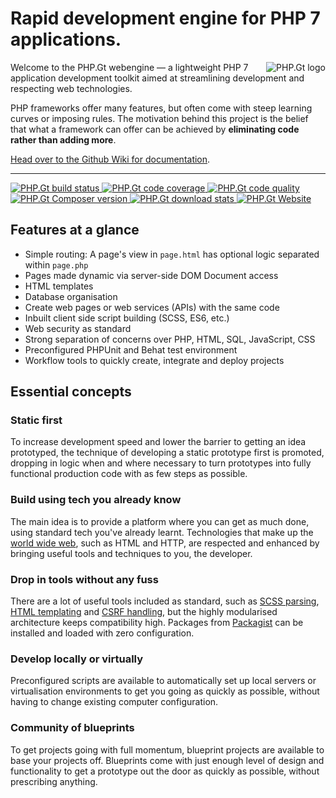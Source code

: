 # Rapid development engine for PHP 7 applications.

<img align="right" src="https://raw.githubusercontent.com/phpgt/webengine/master/logo.png" alt="PHP.Gt logo" />

Welcome to the PHP.Gt webengine — a lightweight PHP 7 application development toolkit aimed at streamlining development and respecting web technologies.

PHP frameworks offer many features, but often come with steep learning curves or imposing rules. The motivation behind this project is the belief that what a framework can offer can be achieved by **eliminating code rather than adding more**.

[Head over to the Github Wiki for documentation](https://github.com/phpgt/webengine/wiki).

***

<a href="https://circleci.com/gh/phpgt/webengine" target="_blank">
    <img src="https://badge.status.php.gt/webengine-build.svg" alt="PHP.Gt build status" />
</a>
<a href="https://coveralls.io/r/phpgt/webengine" target="_blank">
    <img src="https://badge.status.php.gt/webengine-coverage.svg" alt="PHP.Gt code coverage" />
</a>
<a href="https://scrutinizer-ci.com/g/phpgt/webengine" target="_blank">
    <img src="https://badge.status.php.gt/webengine-quality.svg" alt="PHP.Gt code quality" />
</a>
<a href="https://packagist.org/packages/phpgt/webengine" target="_blank">
    <img src="https://badge.status.php.gt/webengine-version.svg" alt="PHP.Gt Composer version" />
</a>
<a href="https://packagist.org/packages/phpgt/webengine" target="_blank">
    <img src="http://img.shields.io/packagist/dm/phpgt/webengine.svg?style=flat-square" alt="PHP.Gt download stats" />
</a>
<a href="http://www.php.gt" target="_blank">
    <img src="https://badge.status.php.gt/webengine-docs.svg" alt="PHP.Gt Website" />
</a>

Features at a glance
--------------------

+ Simple routing: A page's view in `page.html` has optional logic separated within `page.php`  
+ Pages made dynamic via server-side DOM Document access
+ HTML templates
+ Database organisation
+ Create web pages or web services (APIs) with the same code
+ Inbuilt client side script building (SCSS, ES6, etc.)
+ Web security as standard
+ Strong separation of concerns over PHP, HTML, SQL, JavaScript, CSS
+ Preconfigured PHPUnit and Behat test environment
+ Workflow tools to quickly create, integrate and deploy projects

Essential concepts
------------------

### Static first

To increase development speed and lower the barrier to getting an idea prototyped, the technique of developing a static prototype first is promoted, dropping in logic when and where necessary to turn prototypes into fully functional production code with as few steps as possible.  

### Build using tech you already know

The main idea is to provide a platform where you can get as much done, using standard tech you've already learnt. Technologies that make up the [world wide web](https://en.wikipedia.org/wiki/World_Wide_Web), such as HTML and HTTP, are respected and enhanced by bringing useful tools and techniques to you, the developer.

### Drop in tools without any fuss

There are a lot of useful tools included as standard, such as [SCSS parsing](https://github.com/phpgt/webengine/wiki/Client-side-files), [HTML templating](https://github.com/phpgt/webengine/wiki/Templating) and [CSRF handling](https://github.com/phpgt/webengine/wiki/CSRF), but the highly modularised architecture keeps compatibility high. Packages from [Packagist](https://packagist.org) can be installed and loaded with zero configuration.

### Develop locally or virtually

Preconfigured scripts are available to automatically set up local servers or virtualisation environments to get you going as quickly as possible, without having to change existing computer configuration.

### Community of blueprints

To get projects going with full momentum, blueprint projects are available to base your projects off. Blueprints come with just enough level of design and functionality to get a prototype out the door as quickly as possible, without prescribing anything.
